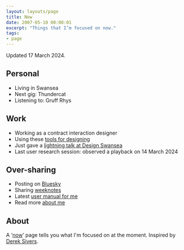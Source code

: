 ```yaml
---
layout: layouts/page
title: Now
date: 2007-05-10 00:00:01
excerpt: "Things that I’m focused on now."
tags:
- page
---
```


Updated 17 March 2024.

## Personal

- Living in Swansea
- Next gig: Thundercat
- Listening to: Gruff Rhys

## Work

- Working as a contract interaction designer
- Using these [tools for designing](/uses)
- Just gave a [lightning talk at Design Swansea](/blog/3-interaction-design-things/)
- Last user research session: observed a playback on 14 March 2024


## Over-sharing

- Posting on [Bluesky](https://bsky.app/profile/benjystanton.bsky.social)
- Sharing [weeknotes](/blog/category/weeknotes)
- Latest [user manual for me](/blog/a-user-manual-for-me-version-3/)
- Read more [about me](/about)

## About

A ‘[now](https://nownownow.com/about)’ page tells you what I'm focused on at the moment. Inspired by [Derek Sivers](https://sive.rs/).